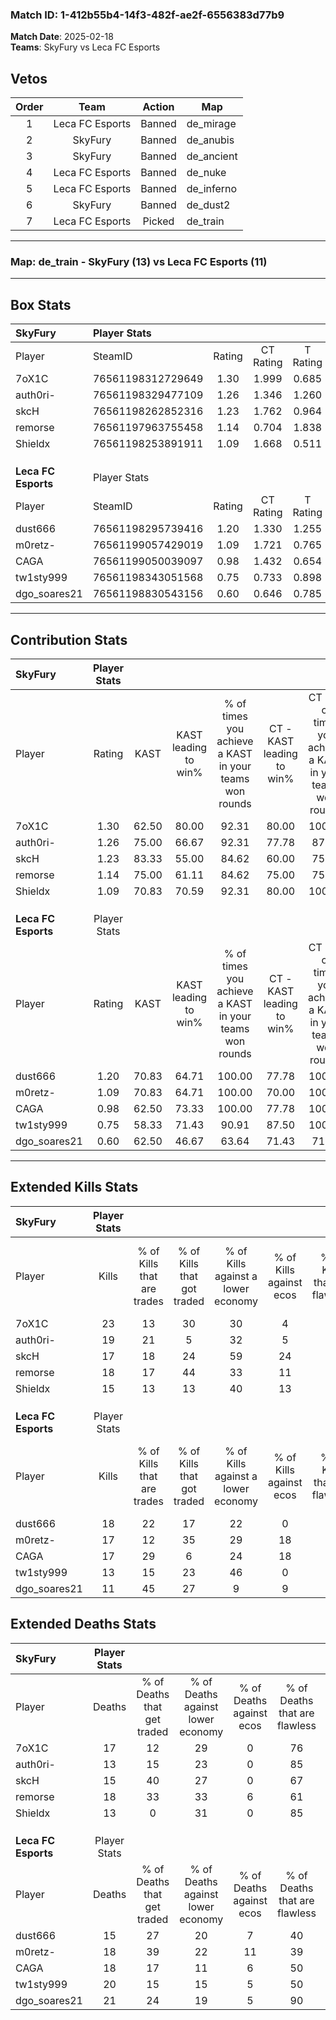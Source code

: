 ### Match ID: 1-412b55b4-14f3-482f-ae2f-6556383d77b9  
**Match Date**: 2025-02-18  
**Teams**: SkyFury vs Leca FC Esports  

## Vetos  

| Order | Team | Action | Map |
| :---: | :--: | :----: | --- |
| 1 | Leca FC Esports | Banned | de_mirage |
| 2 | SkyFury | Banned | de_anubis |
| 3 | SkyFury | Banned | de_ancient |
| 4 | Leca FC Esports | Banned | de_nuke |
| 5 | Leca FC Esports | Banned | de_inferno |
| 6 | SkyFury | Banned | de_dust2 |
| 7 | Leca FC Esports | Picked | de_train |

---  

### **Map**: de_train - SkyFury (13) vs Leca FC Esports (11)  
---  

## Box Stats  

| **SkyFury**         | Player Stats      |        |           |          |       |      |       |         |        |      |     |
| :- | :- | :-: | :-: | :-: | :-: | :-: | :-: | :-: | :-: | :-: | :-: |
| Player              | SteamID           | Rating | CT Rating | T Rating | KAST  | ADR  | Kills | Assists | Deaths | K/D  | HS% |
| 7oX1C               | 76561198312729649 |  1.30  |   1.999   |  0.685   | 62.50 | 97.7 |  23   |    4    |   17   | 1.35 | 47  |
| auth0ri-            | 76561198329477109 |  1.26  |   1.346   |  1.260   | 75.00 | 76.8 |  19   |    2    |   13   | 1.46 | 73  |
| skcH                | 76561198262852316 |  1.23  |   1.762   |  0.964   | 83.33 | 81.3 |  17   |    5    |   15   | 1.13 | 41  |
| remorse             | 76561197963755458 |  1.14  |   0.704   |  1.838   | 75.00 | 81.1 |  18   |    5    |   18   | 1.00 | 61  |
| Shieldx             | 76561198253891911 |  1.09  |   1.668   |  0.511   | 70.83 | 73.1 |  15   |    6    |   13   | 1.15 | 33  |
|                     |                   |        |           |          |       |      |       |         |        |      |     |
|                     |                   |        |           |          |       |      |       |         |        |      |     |
|                     |                   |        |           |          |       |      |       |         |        |      |     |
| **Leca FC Esports** | Player Stats      |        |           |          |       |      |       |         |        |      |     |
| Player              | SteamID           | Rating | CT Rating | T Rating | KAST  | ADR  | Kills | Assists | Deaths | K/D  | HS% |
| dust666             | 76561198295739416 |  1.20  |   1.330   |  1.255   | 70.83 | 87.0 |  18   |    7    |   15   | 1.20 | 66  |
| m0retz-             | 76561199057429019 |  1.09  |   1.721   |  0.765   | 70.83 | 82.9 |  17   |    7    |   18   | 0.94 | 58  |
| CAGA                | 76561199050039097 |  0.98  |   1.432   |  0.654   | 62.50 | 72.9 |  17   |    3    |   18   | 0.94 | 58  |
| tw1sty999           | 76561198343051568 |  0.75  |   0.733   |  0.898   | 58.33 | 67.7 |  13   |    5    |   20   | 0.65 | 53  |
| dgo_soares21        | 76561198830543156 |  0.60  |   0.646   |  0.785   | 62.50 | 45.2 |  11   |    3    |   21   | 0.52 | 45  |
---  

## Contribution Stats  

| **SkyFury**         | Player Stats |       |                      |                                                        |                           |                                                             |                          |                                                            |
| :- | :-: | :-: | :-: | :-: | :-: | :-: | :-: | :-: |
| Player              |    Rating    | KAST  | KAST leading to win% | % of times you achieve a KAST in your teams won rounds | CT - KAST leading to win% | CT - % of times you achieve a KAST in your teams won rounds | T - KAST leading to win% | T - % of times you achieve a KAST in your teams won rounds |
| 7oX1C               |     1.30     | 62.50 |        80.00         |                         92.31                          |           80.00           |                           100.00                            |          80.00           |                           80.00                            |
| auth0ri-            |     1.26     | 75.00 |        66.67         |                         92.31                          |           77.78           |                            87.50                            |          55.56           |                           100.00                           |
| skcH                |     1.23     | 83.33 |        55.00         |                         84.62                          |           60.00           |                            75.00                            |          50.00           |                           100.00                           |
| remorse             |     1.14     | 75.00 |        61.11         |                         84.62                          |           75.00           |                            75.00                            |          50.00           |                           100.00                           |
| Shieldx             |     1.09     | 70.83 |        70.59         |                         92.31                          |           80.00           |                           100.00                            |          57.14           |                           80.00                            |
|                     |              |       |                      |                                                        |                           |                                                             |                          |                                                            |
|                     |              |       |                      |                                                        |                           |                                                             |                          |                                                            |
|                     |              |       |                      |                                                        |                           |                                                             |                          |                                                            |
| **Leca FC Esports** | Player Stats |       |                      |                                                        |                           |                                                             |                          |                                                            |
| Player              |    Rating    | KAST  | KAST leading to win% | % of times you achieve a KAST in your teams won rounds | CT - KAST leading to win% | CT - % of times you achieve a KAST in your teams won rounds | T - KAST leading to win% | T - % of times you achieve a KAST in your teams won rounds |
| dust666             |     1.20     | 70.83 |        64.71         |                         100.00                         |           77.78           |                           100.00                            |          50.00           |                           100.00                           |
| m0retz-             |     1.09     | 70.83 |        64.71         |                         100.00                         |           70.00           |                           100.00                            |          57.14           |                           100.00                           |
| CAGA                |     0.98     | 62.50 |        73.33         |                         100.00                         |           77.78           |                           100.00                            |          66.67           |                           100.00                           |
| tw1sty999           |     0.75     | 58.33 |        71.43         |                         90.91                          |           87.50           |                           100.00                            |          50.00           |                           75.00                            |
| dgo_soares21        |     0.60     | 62.50 |        46.67         |                         63.64                          |           71.43           |                            71.43                            |          25.00           |                           50.00                            |
---  

## Extended Kills Stats  

| **SkyFury**         | Player Stats |                            |                            |                                    |                         |                              |                                 |                                       |                    |           |
| :- | :-: | :-: | :-: | :-: | :-: | :-: | :-: | :-: | :-: | :-: |
| Player              |    Kills     | % of Kills that are trades | % of Kills that got traded | % of Kills against a lower economy | % of Kills against ecos | % of Kills that are flawless | % of Kills that are close duels | % of Kills that are assisted by flash | Pistol Round Kills | AWP Kills |
| 7oX1C               |      23      |             13             |             30             |                 30                 |            4            |              70              |                4                |                   0                   |         1          |     3     |
| auth0ri-            |      19      |             21             |             5              |                 32                 |            5            |              53              |               11                |                   5                   |         2          |     2     |
| skcH                |      17      |             18             |             24             |                 59                 |           24            |              35              |               12                |                   6                   |         1          |     0     |
| remorse             |      18      |             17             |             44             |                 33                 |           11            |              44              |                6                |                  28                   |         0          |     4     |
| Shieldx             |      15      |             13             |             13             |                 40                 |           13            |              73              |                7                |                   7                   |         9          |     1     |
|                     |              |                            |                            |                                    |                         |                              |                                 |                                       |                    |           |
|                     |              |                            |                            |                                    |                         |                              |                                 |                                       |                    |           |
|                     |              |                            |                            |                                    |                         |                              |                                 |                                       |                    |           |
| **Leca FC Esports** | Player Stats |                            |                            |                                    |                         |                              |                                 |                                       |                    |           |
| Player              |    Kills     | % of Kills that are trades | % of Kills that got traded | % of Kills against a lower economy | % of Kills against ecos | % of Kills that are flawless | % of Kills that are close duels | % of Kills that are assisted by flash | Pistol Round Kills | AWP Kills |
| dust666             |      18      |             22             |             17             |                 22                 |            0            |              72              |                0                |                   0                   |         1          |     1     |
| m0retz-             |      17      |             12             |             35             |                 29                 |           18            |              65              |                6                |                   0                   |         0          |     1     |
| CAGA                |      17      |             29             |             6              |                 24                 |           18            |              82              |                0                |                   6                   |         0          |     0     |
| tw1sty999           |      13      |             15             |             23             |                 46                 |            0            |              85              |                8                |                  15                   |         3          |     0     |
| dgo_soares21        |      11      |             45             |             27             |                 9                  |            9            |              64              |                9                |                   9                   |         5          |     1     |
## Extended Deaths Stats  

| **SkyFury**         | Player Stats |                             |                                   |                          |                               |                            |                           |               |
| :- | :-: | :-: | :-: | :-: | :-: | :-: | :-: | :-: |
| Player              |    Deaths    | % of Deaths that get traded | % of Deaths against lower economy | % of Deaths against ecos | % of Deaths that are flawless | % of Deaths that are close | % of Deaths while blinded | Deaths to AWP |
| 7oX1C               |      17      |             12              |                29                 |            0             |              76               |             0              |            12             |       1       |
| auth0ri-            |      13      |             15              |                23                 |            0             |              85               |             8              |             0             |       2       |
| skcH                |      15      |             40              |                27                 |            0             |              67               |             0              |             0             |       1       |
| remorse             |      18      |             33              |                33                 |            6             |              61               |             6              |             6             |       2       |
| Shieldx             |      13      |              0              |                31                 |            0             |              85               |             8              |             8             |       3       |
|                     |              |                             |                                   |                          |                               |                            |                           |               |
|                     |              |                             |                                   |                          |                               |                            |                           |               |
|                     |              |                             |                                   |                          |                               |                            |                           |               |
| **Leca FC Esports** | Player Stats |                             |                                   |                          |                               |                            |                           |               |
| Player              |    Deaths    | % of Deaths that get traded | % of Deaths against lower economy | % of Deaths against ecos | % of Deaths that are flawless | % of Deaths that are close | % of Deaths while blinded | Deaths to AWP |
| dust666             |      15      |             27              |                20                 |            7             |              40               |             0              |            20             |       2       |
| m0retz-             |      18      |             39              |                22                 |            11            |              39               |             17             |             6             |       2       |
| CAGA                |      18      |             17              |                11                 |            6             |              50               |             0              |             6             |       2       |
| tw1sty999           |      20      |             15              |                15                 |            5             |              50               |             20             |             5             |       3       |
| dgo_soares21        |      21      |             24              |                19                 |            5             |              90               |             0              |            10             |       4       |
